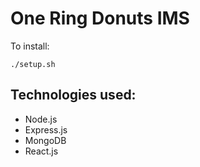 # One Ring Donuts IMS
To install:
```
./setup.sh
```

## Technologies used:
 - Node.js
 - Express.js
 - MongoDB
 - React.js
